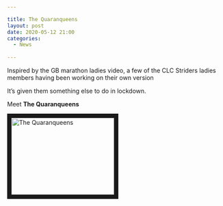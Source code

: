 ```yaml
---

title: The Quaranqueens
layout: post
date: 2020-05-12 21:00
categories:
  - News
  
---
```


Inspired by the GB marathon ladies video, a few of the CLC Striders ladies members having been working on their own version

It’s given them something else to do in lockdown.

Meet **The Quaranqueens**

<a href="http://www.youtube.com/watch?feature=player_embedded&v=HoXuq4rqujM
" target="_blank"><img src="http://img.youtube.com/vi/HoXuq4rqujM/0.jpg" 
alt="The Quaranqueens" width="240" height="180" border="10" /></a> 


